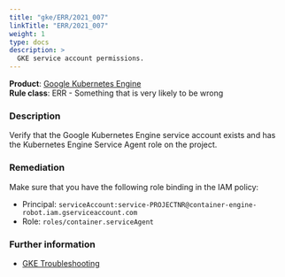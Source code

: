 ```yaml
---
title: "gke/ERR/2021_007"
linkTitle: "ERR/2021_007"
weight: 1
type: docs
description: >
  GKE service account permissions.
---
```


**Product**: [Google Kubernetes Engine](https://cloud.google.com/kubernetes-engine)\
**Rule class**: ERR - Something that is very likely to be wrong

### Description

Verify that the Google Kubernetes Engine service account exists and has
the Kubernetes Engine Service Agent role on the project.

### Remediation

Make sure that you have the following role binding in the IAM policy:

- Principal: `serviceAccount:service-PROJECTNR@container-engine-robot.iam.gserviceaccount.com`
- Role: `roles/container.serviceAgent`

### Further information

- [GKE Troubleshooting](https://cloud.google.com/kubernetes-engine/docs/troubleshooting#gke_service_account_deleted)

